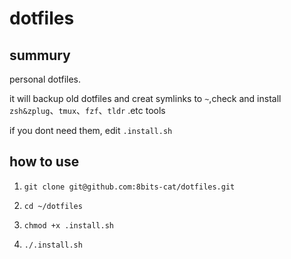 # dotfiles
## summury
personal dotfiles.

it will backup old dotfiles and creat symlinks to `~`,check and install `zsh&zplug`、`tmux`、`fzf`、`tldr` .etc tools

if you dont need them, edit `.install.sh`
## how to use 
1. `git clone git@github.com:8bits-cat/dotfiles.git `

2. `cd ~/dotfiles`

3. `chmod +x .install.sh`

4. `./.install.sh`
